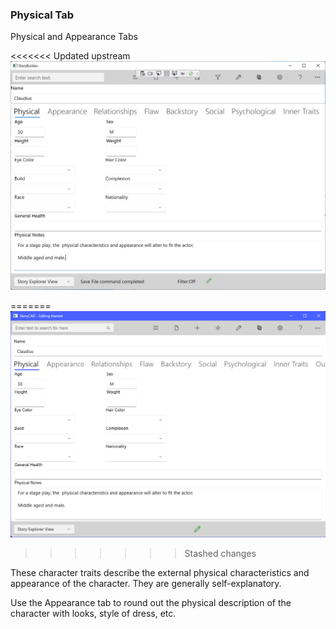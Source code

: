 ### Physical Tab ###
Physical and Appearance Tabs <br/>

<<<<<<< Updated upstream
![](Clipboard-Image-192.png)

=======
![](CharPhysTab.png)
>>>>>>> Stashed changes

These character traits describe the external physical characteristics and appearance of the character.  They are generally self-explanatory. <br/>

Use the Appearance tab to round out the physical description of the character with looks, style of dress, etc. <br/>


